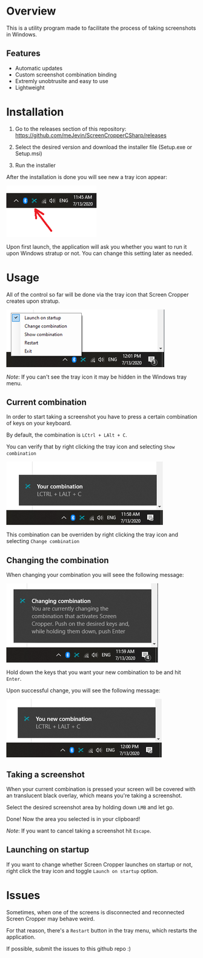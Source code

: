 # Overview

This is a utility program made to facilitate the process of taking screenshots in Windows.

## Features

* Automatic updates
* Custom screenshot combination binding
* Extremly unobtrusite and easy to use
* Lightweight

# Installation

1. Go to the releases section of this repository: https://github.com/meJevin/ScreenCropperCSharp/releases

2. Select the desired version and download the installer file (Setup.exe or Setup.msi)

3. Run the installer

After the installation is done you will see new a tray icon appear:

![New tray icon from Screen Cropper](Assets/Screenshots/TrayIcon.png)

Upon first launch, the application will ask you whether you want to run it upon Windows stratup or not. You can change this setting later as needed.  

# Usage

All of the control so far will be done via the tray icon that Screen Cropper creates upon stratup.

![New tray icon from Screen Cropper](Assets/Screenshots/TrayIconMenu.png)

*Note*: If you can't see the tray icon it may be hidden in the Windows tray menu.

## Current combination

In order to start taking a screenshot you have to press a certain combination of keys on your keyboard.

By default, the combination is `LCtrl + LAlt + C`.

You can verify that by right clicking the tray icon and selecting `Show combination`

![New tray icon from Screen Cropper](Assets/Screenshots/CurrentCombination.png)

This combination can be overriden by right clicking the tray icon and selecting `Change combination`

## Changing the combination

When changing your combination you will seee the following message:

![User changing combination](Assets/Screenshots/ChangingCombination.png)

Hold down the keys that you want your new combination to be and hit `Enter`.

Upon successful change, you will see the following message:

![New tray icon from Screen Cropper](Assets/Screenshots/NewCombination.png)

## Taking a screenshot

When your current combination is pressed your screen will be covered with an translucent black overlay, which means you're taking a screenshot.

Select the desired screenshot area by holding down `LMB` and let go.

Done! Now the area you selected is in your clipboard!

*Note*: If you want to cancel taking a screenshot hit `Escape`.

## Launching on startup

If you want to change whether Screen Cropper launches on startup or not, right click the tray icon and toggle `Launch on startup` option.

# Issues

Sometimes, when one of the screens is disconnected and reconnected Screen Cropper may behave weird.

For that reason, there's a `Restart` button in the tray menu, which restarts the application.

If possible, submit the issues to this github repo :)
